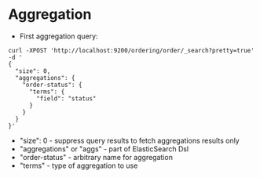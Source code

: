 # Aggregation #

* First aggregation query: 
```
curl -XPOST 'http://localhost:9200/ordering/order/_search?pretty=true' -d '
{
  "size": 0, 
  "aggregations": {
    "order-status": {
      "terms": {
        "field": "status"
      }
    }
  }
}'
```
* "size": 0 - suppress query results to fetch aggregations results only
* "aggregations" or "aggs" - part of ElasticSearch Dsl
* "order-status" - arbitrary name for aggregation
* "terms" - type of aggregation to use